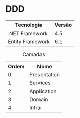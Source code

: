 # DDD

<table style="width:100%">
  <tr>
    <th>Tecnologia</th>
    <th>Versão</th>
  </tr>
  <tr>
    <td>.NET Framework</td>
    <td>4.5</td>
  </tr>
  <tr>
    <td>Entity Framework</td>
    <td>6.1</td>
  </tr>
</table>


<table style="width:100%">
  <caption>Camadas</caption>
  <tr>
    <th>Ordem</th>
    <th>Nome</th>
  </tr>
  <tr>
    <td>0</td>
    <td>Presentation</td>
  </tr>
  <tr>
    <td>1</td>
    <td>Services</td>
  </tr>
  
  <tr>
    <td>2</td>
    <td>Application</td>
  </tr>
    <tr>
    <td>3</td>
    <td>Domain</td>
  </tr>
    <tr>
    <td>4</td>
    <td>Infra</td>
  </tr>
</table>
